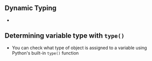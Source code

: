 ## Dynamic Typing
 - 
## Determining variable type with `type()`
 - You can check what type of object is assigned to a variable using Python's built-in `type()` function
